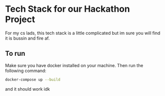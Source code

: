 # Tech Stack for our Hackathon Project

For my cs lads, this tech stack is a little complicated but im sure you will
find it is bussin and fire af.

## To run

Make sure you have docker installed on your machine. Then run the following
command:

```bash
docker-compose up --build
```

and it should work idk
